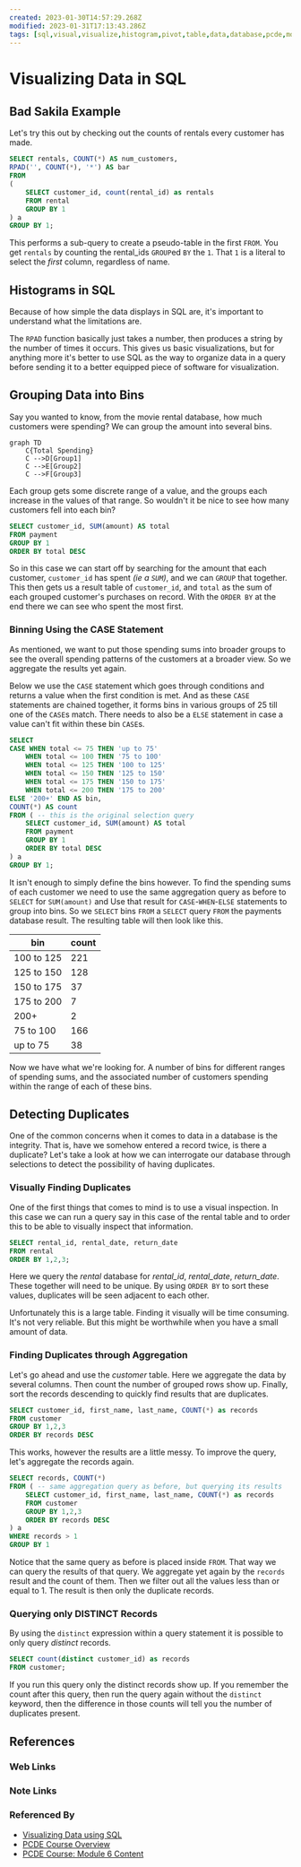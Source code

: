 ```yaml
---
created: 2023-01-30T14:57:29.268Z
modified: 2023-01-31T17:13:43.286Z
tags: [sql,visual,visualize,histogram,pivot,table,data,database,pcde,module6]
---
```

# Visualizing Data in SQL

## Bad Sakila Example

Let's try this out by checking out the counts of
rentals every customer has made.

```sql
SELECT rentals, COUNT(*) AS num_customers,
RPAD('', COUNT(*), '*') AS bar
FROM
(
    SELECT customer_id, count(rental_id) as rentals
    FROM rental
    GROUP BY 1
) a
GROUP BY 1;
```

This performs a sub-query to create a pseudo-table in
the first `FROM`.
You get `rentals` by counting the rental_ids `GROUP`ed `BY` the `1`.
That `1` is a literal to select the *first* column, regardless of name.

## Histograms in SQL

Because of how simple the data displays in SQL are,
it's important to understand what the limitations are.

The `RPAD` function basically just takes a number,
then produces a string by the number of times it occurs.
This gives us basic visualizations,
but for anything more it's better to use SQL
as the way to organize data in a query before sending it to
a better equipped piece of software for visualization.

## Grouping Data into Bins

Say you wanted to know,
from the movie rental database,
how much customers were spending?
We can group the amount into several bins.

```mermaid
graph TD
    C{Total Spending}
    C -->D[Group1]
    C -->E[Group2]
    C -->F[Group3]
```

Each group gets some discrete range of a value,
and the groups each increase in the values of that range.
So wouldn't it be nice to see how many customers fell into each bin?

```sql
SELECT customer_id, SUM(amount) AS total
FROM payment
GROUP BY 1
ORDER BY total DESC
```

So in this case we can start off by searching for the
amount that each customer,
`customer_id` has spent *(ie a `SUM`)*,
and we can `GROUP` that together.
This then gets us a result table of `customer_id`,
and `total` as the sum of each grouped customer's purchases on record.
With the `ORDER BY` at the end there we can see who spent the most first.

### Binning Using the CASE Statement

As mentioned,
we want to put those spending sums into broader groups to see the overall
spending patterns of the customers at a broader view.
So we aggregate the results yet again.

Below we use the `CASE` statement which
goes through conditions and returns a value when
the first condition is met.
And as these `CASE` statements are chained together,
it forms bins in various groups of 25 till one of the `CASE`s match.
There needs to also be a `ELSE` statement in case a value
can't fit within these bin `CASE`s.

```sql
SELECT
CASE WHEN total <= 75 THEN 'up to 75'
    WHEN total <= 100 THEN '75 to 100'
    WHEN total <= 125 THEN '100 to 125'
    WHEN total <= 150 THEN '125 to 150'
    WHEN total <= 175 THEN '150 to 175'
    WHEN total <= 200 THEN '175 to 200'
ELSE '200+' END AS bin,
COUNT(*) AS count
FROM ( -- this is the original selection query
    SELECT customer_id, SUM(amount) AS total
    FROM payment
    GROUP BY 1
    ORDER BY total DESC
) a
GROUP BY 1;
```

It isn't enough to simply define the bins however.
To find the spending sums of each customer we need to use the
same aggregation query as before to `SELECT` for `SUM(amount)` and
Use that result for `CASE`-`WHEN`-`ELSE` statements to group into bins.
So we `SELECT` bins `FROM` a `SELECT` query `FROM` the payments database result.
The resulting table will then look like this.

|bin       |count|
|----------|-----|
|100 to 125|221  |
|125 to 150|128  |
|150 to 175|37   |
|175 to 200|7    |
|200+      |2    |
|75 to 100 |166  |
|up to 75  |38   |

Now we have what we're looking for.
A number of bins for different ranges of spending sums,
and the associated number of customers spending within
the range of each of these bins.

## Detecting Duplicates

One of the common concerns when
it comes to data in a database is the integrity.
That is,
have we somehow entered a record twice,
is there a duplicate?
Let's take a look at how we can interrogate our database
through selections to detect the possibility of having duplicates.

### Visually Finding Duplicates

One of the first things that comes to mind is to use a visual inspection.
In this case we can run a query say in this case of the rental table and
to order this to be able to visually inspect that information.

```sql
SELECT rental_id, rental_date, return_date
FROM rental
ORDER BY 1,2,3;
```

Here we query the *rental* database for *rental_id*,
*rental_date*, *return_date*.
These together will need to be unique.
By using `ORDER BY` to sort these values,
duplicates will be seen adjacent to each other.

Unfortunately this is a large table.
Finding it visually will be time consuming.
It's not very reliable.
But this might be worthwhile when you have a small amount of data.

### Finding Duplicates through Aggregation

Let's go ahead and use the *customer* table.
Here we aggregate the data by several columns.
Then count the number of grouped rows show up.
Finally, sort the records descending to
quickly find results that are duplicates.

```sql
SELECT customer_id, first_name, last_name, COUNT(*) as records
FROM customer
GROUP BY 1,2,3
ORDER BY records DESC
```

This works,
however the results are a little messy.
To improve the query,
let's aggregate the records again.

```sql
SELECT records, COUNT(*)
FROM ( -- same aggregation query as before, but querying its results
    SELECT customer_id, first_name, last_name, COUNT(*) as records
    FROM customer
    GROUP BY 1,2,3
    ORDER BY records DESC
) a
WHERE records > 1
GROUP BY 1
```

Notice that the same query as before is placed inside `FROM`.
That way we can query the results of that query.
We aggregate yet again by the `records` result and the count of them.
Then we filter out all the values less than or equal to 1.
The result is then only the duplicate records.

### Querying only DISTINCT Records

By using the `distinct` expression within a query statement it is
possible to only query *distinct* records.

```sql
SELECT count(distinct customer_id) as records
FROM customer;
```

If you run this query only the distinct records show up.
If you remember the count after this query,
then run the query again without the `distinct` keyword,
then the difference in
those counts will tell you the number of duplicates present.

## References

### Web Links

<!-- Hidden References -->

### Note Links

<!-- Hidden References -->

### Referenced By

* [Visualizing Data using SQL][sql-vis-zk]
* [PCDE Course Overview][pcde-overview-zk]
* [PCDE Course: Module 6 Content][pcde-mod6-zk]

<!-- Hidden References -->
[sql-vis-zk]: ./sql.md "Visualizing Data using SQL"
[pcde-overview-zk]: ./pcde-course-overview.md "PCDE Course Overview"
[pcde-mod6-zk]: ./pcde-module6-content.md "PCDE Course: Module 6 Content"

